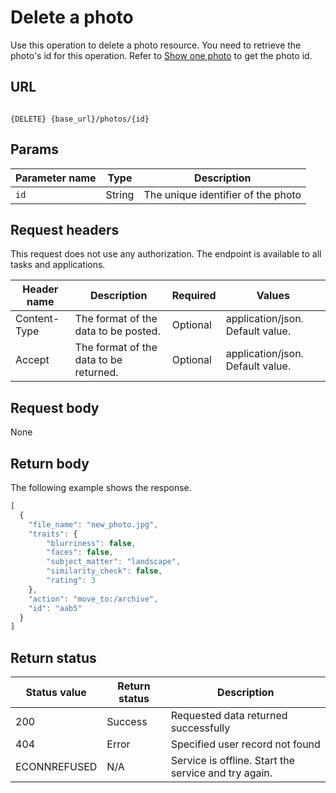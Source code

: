 

# Delete a photo

Use this operation to delete a photo resource. You need to retrieve the photo's id for this operation. Refer to [Show one photo](/show-one-photo.md) to get the photo id.

## URL

```shell

{DELETE} {base_url}/photos/{id}
```

## Params

| Parameter name | Type | Description |
| -------------- | ------ | ------------ |
| `id` | String | The unique identifier of the photo | 

## Request headers

This request does not use any authorization. The endpoint is available to all tasks and applications.

| Header name | Description | Required | Values |
| -------------- | ------ | ------------ |------------ |
| Content-Type | The format of the data to be posted. | Optional | application/json. Default value.  |
| Accept | The format of the data to be returned. | Optional | application/json. Default value. |


## Request body

None

## Return body

The following example shows the response. 

```js
[
  {
    "file_name": "new_photo.jpg",
    "traits": {
        "blurriness": false,
        "faces": false,
        "subject_matter": "landscape",
        "similarity_check": false,
        "rating": 3
    },
    "action": "move_to:/archive",
    "id": "aab5"
  }
]
```

## Return status

| Status value | Return status | Description |
| ------------- | ----------- | ----------- |
| 200 | Success | Requested data returned successfully |
| 404 | Error | Specified user record not found |
|  ECONNREFUSED | N/A | Service is offline. Start the service and try again. |